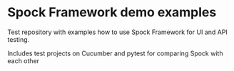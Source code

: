 # Spock Framework demo examples
Test repository with examples how to use Spock Framework for UI and API testing.

Includes test projects on Cucumber and pytest for comparing Spock with each other
